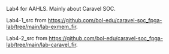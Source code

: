 Lab4 for AAHLS. Mainly about Caravel SOC.

Lab4-1_src from https://github.com/bol-edu/caravel-soc_fpga-lab/tree/main/lab-exmem_fir.

Lab4-2_src from https://github.com/bol-edu/caravel-soc_fpga-lab/tree/main/lab-caravel_fir.
